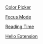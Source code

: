 [Color Picker](./Color-Picker)

[Focus Mode](./focus-mode)

[Reading Time](./reading-time)

[Hello Extension](./hello-extensions)
